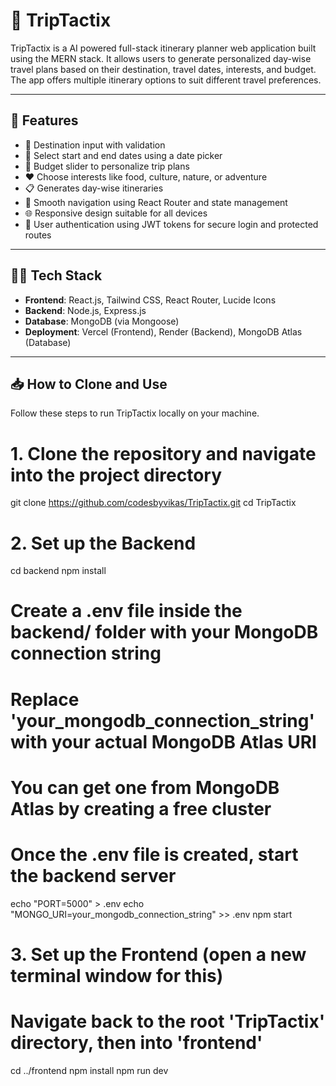 # 🧳 TripTactix

TripTactix is a AI powered full-stack itinerary planner web application built using the MERN stack. It allows users to generate personalized day-wise travel plans based on their destination, travel dates, interests, and budget. The app offers multiple itinerary options to suit different travel preferences.

---

## 🚀 Features

- 📍 Destination input with validation
- 📅 Select start and end dates using a date picker
- 💸 Budget slider to personalize trip plans
- ❤️ Choose interests like food, culture, nature, or adventure
- 📋 Generates day-wise itineraries
- 🔁 Smooth navigation using React Router and state management
- 🌐 Responsive design suitable for all devices
- 🔐 User authentication using JWT tokens for secure login and protected routes

---

## 🧑‍💻 Tech Stack

- **Frontend**: React.js, Tailwind CSS, React Router, Lucide Icons  
- **Backend**: Node.js, Express.js  
- **Database**: MongoDB (via Mongoose)  
- **Deployment**: Vercel (Frontend), Render (Backend), MongoDB Atlas (Database)

---

## 📥 How to Clone and Use

Follow these steps to run TripTactix locally on your machine.

# 1. Clone the repository and navigate into the project directory
git clone https://github.com/codesbyvikas/TripTactix.git
cd TripTactix

# 2. Set up the Backend
cd backend
npm install

# Create a .env file inside the backend/ folder with your MongoDB connection string
# Replace 'your_mongodb_connection_string' with your actual MongoDB Atlas URI
# You can get one from MongoDB Atlas by creating a free cluster
# Once the .env file is created, start the backend server
echo "PORT=5000" > .env
echo "MONGO_URI=your_mongodb_connection_string" >> .env
npm start

# 3. Set up the Frontend (open a new terminal window for this)
# Navigate back to the root 'TripTactix' directory, then into 'frontend'
cd ../frontend
npm install
npm run dev



